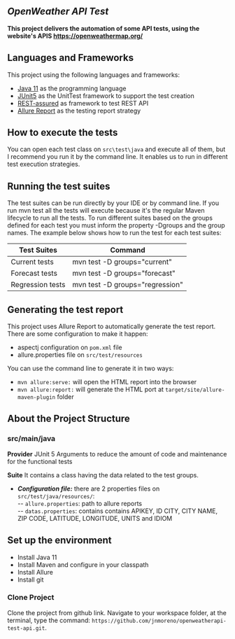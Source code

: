 ## _OpenWeather API Test_
**This project delivers the automation of some API tests, using the website's APIS https://openweathermap.org/**

## Languages and Frameworks
This project using the following languages and frameworks:

* [Java 11](https://openjdk.java.net/projects/jdk/11/) as the programming language
* [JUnit5](https://junit.org/junit5/) as the UnitTest framework to support the test creation
* [REST-assured](https://www.selenium.dev/) as framework to test REST API
* [Allure Report](https://docs.qameta.io/allure/) as the testing report strategy



## How to execute the tests
You can open each test class on `src\test\java` and execute all of them, but I recommend you run it by the command line. It enables us to run in different test execution strategies.

## Running the test suites
The test suites can be run directly by your IDE or by command line. If you run mvn test all the tests will execute because it's the regular Maven lifecycle to run all the tests.
To run different suites based on the groups defined for each test you must inform the property -Dgroups and the group names. The example below shows how to run the test for each test suites:

| Test Suites | Command |
| ------ | ------ |
| Current tests | mvn test -D groups="current" |
| Forecast tests | mvn test -D groups="forecast" |
| Regression tests | mvn test -D groups="regression" |

## Generating the test report
This project uses Allure Report to automatically generate the test report. There are some configuration to make it happen:

- aspectj configuration on `pom.xml` file
- allure.properties file on `src/test/resources`

You can use the command line to generate it in two ways:
- `mvn allure:serve:` will open the HTML report into the browser
- `mvn allure:report:` will generate the HTML port at `target/site/allure-maven-plugin` folder

## About the Project Structure
### src/main/java
**Provider**
JUnit 5 Arguments to reduce the amount of code and maintenance for the functional tests

**Suite**
It contains a class having the data related to the test groups.

* ***Configuration file:*** there are 2 properties files on `src/test/java/resources/`: <br>
  -- `allure.properties`: path to allure reports<br>
  -- `datas.properties`: contains contains APIKEY, ID CITY, CITY NAME, ZIP CODE, LATITUDE, LONGITUDE, UNITS and IDIOM


## Set up the environment
* Install Java 11
* Install Maven and configure in your classpath
* Install Allure
* Install git

### Clone Project
Clone the project from github link. Navigate to your workspace folder, at the terminal, type the command: `https://github.com/jnmoreno/openweatherapi-test-api.git`.
